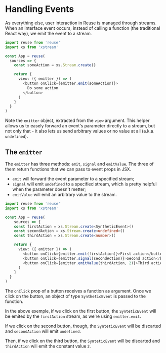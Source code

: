 # Handling Events

As everything else, user interaction in Reuse is managed through streams. When an interface event occurs, instead of calling a function (the traditional React way), we emit the event to a stream.

```typescript
import reuse from 'reuse'
import xs from 'xstream'

const App = reuse(
  sources => {
    const someAction = xs.Stream.create()

    return {
      view: ({ emitter }) => (
        <button onClick={emitter.emit(someAction)}>
          Do some action
        </button>
      )
    }
  }
)
```

Note the `emitter` object, extracted from the `view` argument. This helper allows us to easely forward an event's parameter directly to a stream, but not only that - it also lets us send arbitrary values or no value at all (a.k.a. `undefined`).

## The `emitter`

The `emitter` has three methods: `emit`, `signal` and `emitValue`. The three of them return functions that we can pass to event props in JSX.

* `emit` will forward the event parameter to a specified stream;
* `signal` will emit `undefined` to a specified stream, which is pretty helpful when the parameter doesn't metter;
* `emitValue` will emit an arbitrary value to the stream.

```typescript
import reuse from 'reuse'
import xs from 'xstream'

const App = reuse(
    sources => {
    const firstAction = xs.Stream.create<SyntheticEvent>()
    const secondAction = xs.Stream.create<undefined>()
    const thirdAction = xs.Stream.create<number>()

    return {
      view: ({ emitter }) => (
        <button onClick={emitter.emit(firstAction)}>First action</button>
        <button onClick={emitter.signal(secondAction)}>Second action</button>
        <button onClick={emitter.emitValue(thirdAction, 2)}>Third action</button>
      )
    }
  }
)
```

The `onClick` prop of a button receives a function as argument. Once we click on the button, an object of type `SyntheticEvent` is passed to the function.

In the above exemple, if we click on the first button, the `SynteticEvent` will be emited by the `firstAction` stream, as we're using `emitter.emit`.

If we click on the second button, though, the `SynteticEvent` will be discarted and `secondAction` will emit `undefined`.

Then, if we click on the third button, the `SynteticEvent` will be discarted and `thirdAction` will emit the constant value `2`.
